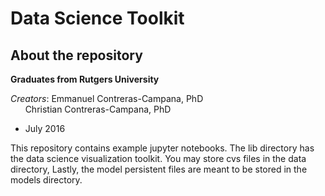 Data Science Toolkit
==============

About the repository
--------------

**Graduates from Rutgers University** 

*Creators*: 
Emmanuel Contreras-Campana, PhD <br />
&nbsp;&nbsp;&nbsp;&nbsp;&nbsp;&nbsp;Christian Contreras-Campana, PhD

- July 2016

This repository contains example jupyter notebooks. The lib directory has 
the data science visualization toolkit. You may store cvs files in the data 
directory, Lastly, the model persistent files are meant to be stored in the 
models directory.


